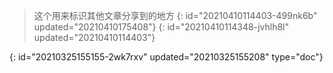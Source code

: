 > 这个用来标识其他文章分享到的地方
> {: id="20210410114403-499nk6b" updated="20210410175408"}
{: id="20210410114348-jvhlh8l" updated="20210410114403"}


{: id="20210325155155-2wk7rxv" updated="20210325155208" type="doc"}
